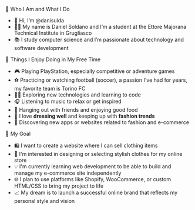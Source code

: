 👋 Who I Am and What I Do

- 👋 Hi, I’m @danisulda
- 🧑‍💻 My name is Daniel Soldano and I’m a student at the Ettore Majorana Technical Institute in Grugliasco
- 📚 I study computer science and I’m passionate about technology and software development



  
🎯 Things I Enjoy Doing in My Free Time

- 🎮 Playing PlayStation, especially competitive or adventure games 
- ⚽ Practicing or watching football (soccer), a passion I've had for years, my favorite team is Torino FC  
- 🧑‍💻 Exploring new technologies and learning to code  
- 🎧 Listening to music to relax or get inspired  
- 🍕 Hanging out with friends and enjoying good food
- 👔 I love **dressing well** and keeping up with **fashion trends**
- 📱 Discovering new apps or websites related to fashion and e-commerce
  



🚀 My Goal

- 🛍️ I want to create a website where I can sell clothing items
- 🎨 I'm interested in designing or selecting stylish clothes for my online store
- 💡 I'm currently learning web development to be able to build and manage my e-commerce site independently
- 🌐 I plan to use platforms like Shopify, WooCommerce, or custom HTML/CSS to bring my project to life
- 📈 My dream is to launch a successful online brand that reflects my personal style and vision



